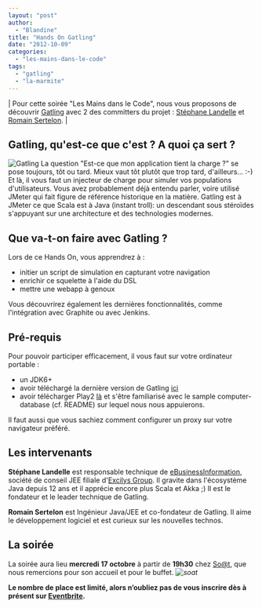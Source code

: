 ```yaml
---
layout: "post"
author: 
  - "Blandine"
title: "Hands On Gatling"
date: "2012-10-09"
categories: 
  - "les-mains-dans-le-code"
tags: 
  - "gatling"
  - "la-marmite"
---
```


| Pour cette soirée "Les Mains dans le Code", nous vous proposons de découvrir [Gatling](http://gatling-tool.org/) avec 2 des committers du projet : [Stéphane Landelle](https://twitter.com/GatlingTool) et [Romain Sertelon](https://twitter.com/BluePyth). |

## Gatling, qu'est-ce que c'est ? A quoi ça sert ?

![Gatling](/assets/2012/10/2012-10-09-hands-on-gatling/gatling.png "Gatling") La question "Est-ce que mon application tient la charge ?" se pose toujours, tôt ou tard. Mieux vaut tôt plutôt que trop tard, d'ailleurs... :-) Et là, il vous faut un injecteur de charge pour simuler vos populations d'utilisateurs. Vous avez probablement déjà entendu parler, voire utilisé JMeter qui fait figure de référence historique en la matière. Gatling est à JMeter ce que Scala est à Java (instant troll): un descendant sous stéroïdes s'appuyant sur une architecture et des technologies modernes.

## Que va-t-on faire avec Gatling ?

Lors de ce Hands On, vous apprendrez à :

- initier un script de simulation en capturant votre navigation
- enrichir ce squelette à l'aide du DSL
- mettre une webapp à genoux

Vous découvrirez également les dernières fonctionnalités, comme l'intégration avec Graphite ou avec Jenkins.

## Pré-requis

Pour pouvoir participer efficacement, il vous faut sur votre ordinateur portable :

- un JDK6+
- avoir téléchargé la dernière version de Gatling [ici](http://gatling-tool.org)
- avoir télécharger Play2 [là](http://www.playframework.org) et s'être familiarisé avec le sample computer-database (cf. README) sur lequel nous nous appuierons.

Il faut aussi que vous sachiez comment configurer un proxy sur votre navigateur préféré.

## Les intervenants

**Stéphane Landelle** est responsable technique de [eBusinessInformation](http://www.ebusinessinformation.fr), société de conseil JEE filiale d'[Excilys Group](http://www.excilys.com/). Il gravite dans l'écosystème Java depuis 12 ans et il apprécie encore plus Scala et Akka ;) Il est le fondateur et le leader technique de Gatling.

**Romain Sertelon** est Ingénieur Java/JEE et co-fondateur de Gatling. Il aime le développement logiciel et est curieux sur les nouvelles technos.

## La soirée

La soirée aura lieu **mercredi 17 octobre** à partir de **19h30** chez [So@t](http://www.soat.fr/), que nous remercions pour son accueil et pour le buffet. _![soat](/assets/2012/10/2012-10-09-hands-on-gatling/logo-soat.png)_

**Le nombre de place est limité, alors n’oubliez pas de vous inscrire dès à présent sur [Eventbrite](http://lamarmite-gatling.eventbrite.com).**
